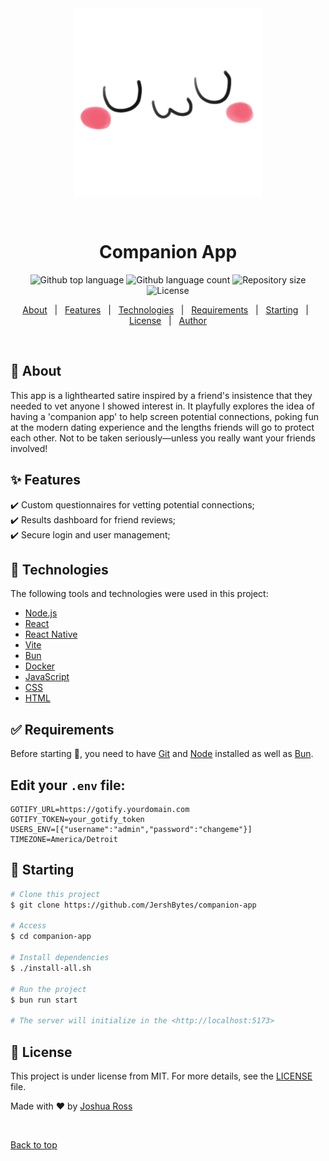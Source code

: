 <div align="center" id="top"> 
  <img src="./.github/app.gif" alt="Companion App" />

  &#xa0;

  <!-- <a href="https://companionapp.netlify.app">Demo</a> -->
</div>

<h1 align="center">Companion App</h1>

<p align="center">
  <img alt="Github top language" src="https://img.shields.io/github/languages/top/JershBytes/companion-app?color=56BEB8">

  <img alt="Github language count" src="https://img.shields.io/github/languages/count/JershBytes/companion-app?color=56BEB8">

  <img alt="Repository size" src="https://img.shields.io/github/repo-size/JershBytes/companion-app?color=56BEB8">

  <img alt="License" src="https://img.shields.io/github/license/JershBytes/companion-app?color=56BEB8">

  <!-- <img alt="Github issues" src="https://img.shields.io/github/issues/JershBytes/companion-app?color=56BEB8" /> -->

  <!-- <img alt="Github forks" src="https://img.shields.io/github/forks/JershBytes/companion-app?color=56BEB8" /> -->

  <!-- <img alt="Github stars" src="https://img.shields.io/github/stars/JershBytes/companion-app?color=56BEB8" /> -->
</p>

<!-- Status -->

<!-- <h4 align="center"> 
	🚧  Companion App 🚀 Under construction...  🚧
</h4> 

<hr> -->

<p align="center">
  <a href="#dart-about">About</a> &#xa0; | &#xa0; 
  <a href="#sparkles-features">Features</a> &#xa0; | &#xa0;
  <a href="#rocket-technologies">Technologies</a> &#xa0; | &#xa0;
  <a href="#white_check_mark-requirements">Requirements</a> &#xa0; | &#xa0;
  <a href="#checkered_flag-starting">Starting</a> &#xa0; | &#xa0;
  <a href="#memo-license">License</a> &#xa0; | &#xa0;
  <a href="https://github.com/JershBytes" target="_blank">Author</a>
</p>

<br>

## :dart: About ##

This app is a lighthearted satire inspired by a friend's insistence that they needed to vet anyone I showed interest in. It playfully explores the idea of having a 'companion app' to help screen potential connections, poking fun at the modern dating experience and the lengths friends will go to protect each other. Not to be taken seriously—unless you really want your friends involved!

## :sparkles: Features ##

:heavy_check_mark: Custom questionnaires for vetting potential connections;\
:heavy_check_mark: Results dashboard for friend reviews;\
:heavy_check_mark: Secure login and user management;

## :rocket: Technologies ##

The following tools and technologies were used in this project:

- [Node.js](https://nodejs.org/en/)
- [React](https://react.dev/)
- [React Native](https://reactnative.dev/)
- [Vite](https://vitejs.dev/)
- [Bun](https://bun.sh/)
- [Docker](https://www.docker.com/)
- [JavaScript](https://developer.mozilla.org/en-US/docs/Web/JavaScript)
- [CSS](https://developer.mozilla.org/en-US/docs/Web/CSS)
- [HTML](https://developer.mozilla.org/en-US/docs/Web/HTML)

## :white_check_mark: Requirements ##

Before starting :checkered_flag:, you need to have [Git](https://git-scm.com) and [Node](https://nodejs.org/en/) installed as well as [Bun](https://bun.sh/).

## **Edit your `.env` file:**
```env
GOTIFY_URL=https://gotify.yourdomain.com
GOTIFY_TOKEN=your_gotify_token
USERS_ENV=[{"username":"admin","password":"changeme"}]
TIMEZONE=America/Detroit
   ```


## :checkered_flag: Starting ##

```bash
# Clone this project
$ git clone https://github.com/JershBytes/companion-app

# Access
$ cd companion-app

# Install dependencies
$ ./install-all.sh

# Run the project
$ bun run start

# The server will initialize in the <http://localhost:5173>
```

## :memo: License ##

This project is under license from MIT. For more details, see the [LICENSE](LICENSE) file.


Made with :heart: by <a href="https://github.com/JershBytes" target="_blank">Joshua Ross</a>

&#xa0;

<a href="#top">Back to top</a>
